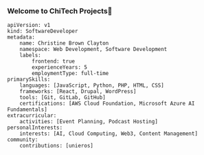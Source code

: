 ### Welcome to ChiTech Projects👋
```
apiVersion: v1
kind: SoftwareDeveloper
metadata:
    name: Christine Brown Clayton
    namespace: Web Development, Software Development
    labels:
        frontend: true
        experienceYears: 5
        employmentType: full-time
primarySkills:
    languages: [JavaScript, Python, PHP, HTML, CSS]
    frameworks: [React, Drupal, WordPress]
    tools: [Git, GitLab, GitHub]
    certifications: [AWS Cloud Foundation, Microsoft Azure AI Fundamentals]
extracurricular:
    activities: [Event Planning, Podcast Hosting]
personalInterests:
    interests: [AI, Cloud Computing, Web3, Content Management]
community:
    contributions: [unieros]


  ```
<!--
**chitech/chitech** is a ✨ _special_ ✨ repository because its `README.md` (this file) appears on your GitHub profile.

- 🔭 I’m currently working on Gatsby Project decoupled with Drupal CMS
- 🌱 I’m  learning NodeJS and Python
- 👯 
- 🤔 I’m looking for help with NodeJS
- 😄 Pronouns: She/Her
-->
